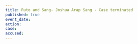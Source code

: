 ```yaml
---
title: Ruto and Sang- Joshua Arap Sang - Case terminated
published: true
event_date:
action:
case:
accused:
---
```

